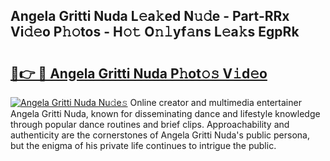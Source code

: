 ## Angela Gritti Nuda L𝚎a𝚔ed N𝚞𝚍e - Part-RRx Vi𝚍𝚎o P𝚑𝚘tos - H𝚘𝚝 O𝚗𝚕yf𝚊ns L𝚎a𝚔s EgpRk

# <h2><a href="http://kf76gl.oniu.top/?m=Angela+Gritti+Nuda">🔗👉 🔴 Angela Gritti Nuda P𝚑ot𝚘𝚜 V𝚒d𝚎o</a></h2>

[![Angela Gritti Nuda Nu𝚍e𝚜](https://i.imgur.com/0qMVB7G.gif)](http://kf76gl.oniu.top/?m=Angela+Gritti+Nuda)
Online creator and multimedia entertainer Angela Gritti Nuda, known for disseminating dance and lifestyle knowledge through popular dance routines and brief clips. Approachability and authenticity are the cornerstones of Angela Gritti Nuda's public persona, but the enigma of his private life continues to intrigue the public.  
